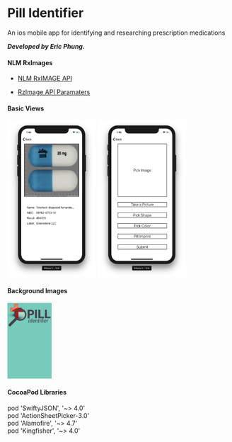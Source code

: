 <h1>Pill Identifier</h1>

An ios mobile app for identifying and researching
prescription medications

***Developed by Eric Phung.***

<h4>NLM RxImages</h4>

- [NLM RxIMAGE API](https://lhncbc.nlm.nih.gov/rximage-api)

- [RzImage API Paramaters](https://rxnav.nlm.nih.gov/RxImageAPIParameters.html)


<h4>Basic Views</h4>
<img src="./Screens/displaypill.png" alt="display-page" width="200px"/>
<img src="./Screens/originalsearch.png" alt="search-page" width="200px"/>
<br>

<h4>Background Images</h4>
<img src="./Screens/cherylbackground.png" alt="page-background" width="100px"/>

<h4>CocoaPod Libraries</h4>
pod 'SwiftyJSON', '~> 4.0' <br>
pod 'ActionSheetPicker-3.0' <br>
pod 'Alamofire', '~> 4.7' <br>
pod 'Kingfisher', '~> 4.0' <br>

